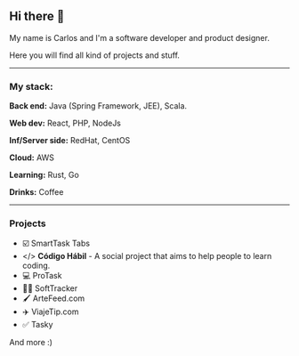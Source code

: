 ## Hi there 👋

My name is Carlos and I'm a software developer and product designer.

Here you will find all kind of projects and stuff.

*** 

### My stack:

**Back end:** Java (Spring Framework, JEE), Scala.

**Web dev:** React, PHP, NodeJs

**Inf/Server side:** RedHat, CentOS

**Cloud:** AWS

**Learning:** Rust, Go

**Drinks:** Coffee

***

### Projects
- ☑️ SmartTask Tabs  
- </> **Código Hábil** - A social project that aims to help people to learn coding.
- 💻 ProTask
- 👨‍💻  SoftTracker
- 🖌  ArteFeed.com
- ✈️  ViajeTip.com
- ✅ Tasky

And more :)
